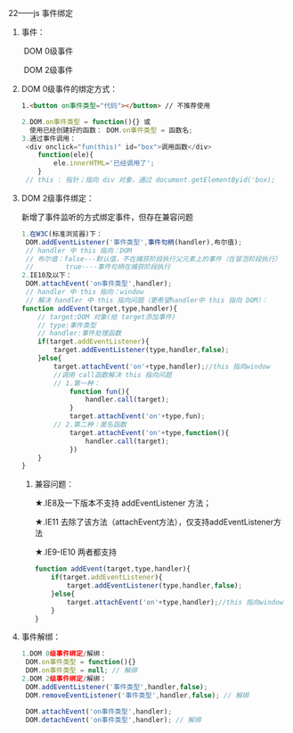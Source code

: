 22——js 事件绑定

1. 事件：

   ​	DOM 0级事件

   ​	DOM 2级事件

2. DOM 0级事件的绑定方式：

   ```html
   1.<button on事件类型="代码"></button> // 不推荐使用
   ```

   ```javascript
   2.DOM.on事件类型 = function(){} 或
     使用已经创建好的函数： DOM.on事件类型 = 函数名;
   3.通过事件调用：
   	<div onclick="fun(this)" id="box">调用函数</div>
       function(ele){
           ele.innerHTML='已经调用了';
       }
   	// this : 指针；指向 div 对象，通过 document.getElementByid('box);
   ```

3. DOM 2级事件绑定：

   新增了事件监听的方式绑定事件，但存在兼容问题

   ```javascript
   1.在W3C(标准浏览器)下：
   	DOM.addEventListener('事件类型',事件句柄(handler),布尔值);
   	// handler 中 this 指向：DOM
   	// 布尔值：false---默认值，不在捕获阶段执行父元素上的事件（在冒泡阶段执行）
   	//		  true----事件句柄在捕获阶段执行
   2.IE10及以下：
   	DOM.attachEvent('on事件类型',handler);
   	// handler 中 this 指向：window
   	// 解决 handler 中 this 指向问题（更希望handler中 this 指向 DOM）：
   function addEvent(target,type,handler){
       // target:DOM 对象(给 target添加事件)
       // type:事件类型
       // handler:事件处理函数
       if(target.addEventListener){
           target.addEventListener(type,handler,false);
       }else{
           target.attachEvent('on'+type,handler);//this 指向window
           //调用 call函数解决 this 指向问题
           // 1.第一种：
               function fun(){
                   handler.call(target);
               }
               target.attachEvent('on'+type,fun);
           // 2.第二种：匿名函数
               target.attachEvent('on'+type,function(){
                   handler.call(target);
               })
       }
   }
   ```

   1. 兼容问题：

      ★.IE8及一下版本不支持 addEventListener 方法；

      ★.IE11 去除了该方法（attachEvent方法），仅支持addEventListener方法

      ★.IE9-IE10 两者都支持

      ```javascript
      function addEvent(target,type,handler){
          if(target.addEventListener){
              target.addEventListener(type,handler,false);
          }else{
              target.attachEvent('on'+type,handler);//this 指向window
          }
      }
      ```

4. 事件解绑：

   ```javascript
   1.DOM 0级事件绑定/解绑：
   	DOM.on事件类型 = function(){}
   	DOM.on事件类型 = null; // 解绑
   2.DOM 2级事件绑定/解绑：
   	DOM.addEventListener('事件类型',handler,false);
   	DOM.removeEventListener('事件类型',handler,false); // 解绑
   
   	DOM.attachEvent('on事件类型',handler);
   	DOM.detachEvent('on事件类型',handler); // 解绑
   ```

